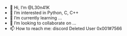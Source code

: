- 👋 Hi, I’m @L30n41K
- 👀 I’m interested in Python, C, C++
- 🌱 I’m currently learning ...
- 💞️ I’m looking to collaborate on ...
- 📫 How to reach me: discord Deleted User 0x001#7566

<!---
L30n41K/L30n41K is a ✨ special ✨ repository because its `README.md` (this file) appears on your GitHub profile.
You can click the Preview link to take a look at your changes.
--->
